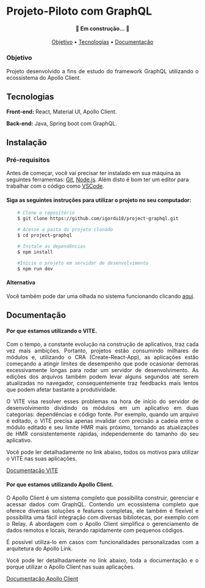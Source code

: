 # Projeto-Piloto com GraphQL

<h4 align="center"> 
	🚧  Em construção...  🚧
</h4>

<p align="center">
 <a href="#objetivo">Objetivo</a> •
 <a href="#tecnologias">Tecnologias</a> • 
 <a href="#Documentação">Documentação</a>
</p>

### Objetivo

<p align="justify">
Projeto desenvolvido a fins de estudo do framework GraphQL utilizando o ecossistema do Apollo Client.
</p>

## Tecnologias

**Front-end:** React, Material UI, Apollo Client.

**Back-end:** Java, Spring boot com GraphQL.


## Instalação

### Pré-requisitos

Antes de começar, você vai precisar ter instalado em sua máquina as seguintes ferramentas:
[Git](https://git-scm.com), [Node.js](https://nodejs.org/en/). 
Além disto é bom ter um editor para trabalhar com o código como [VSCode](https://code.visualstudio.com/).

#### Siga as seguintes instruções para utilizar o projeto no seu computador:

```bash
    # Clone o repositório
    $ git clone https://github.com/igordu18/project-graphql.git

    # Acesse a pasta do projeto clonado
    $ cd project-graphql

    # Instale as dependências
    $ npm install

    #Inicie o projeto em servidor de desenvolvimento
    $ npm run dev
```

#### Alternativa

Você também pode dar uma olhada no sistema funcionando clicando [aqui](https://trainee-graphql.vercel.app/).

## Documentação

#### Por que estamos utilizando o VITE.

<p align="justify">
Com o tempo, a constante evolução na construção de aplicativos, traz cada vez mais ambições.
Portanto, projetos estão consumindo milhares de módulos e, utilizando o CRA (Create-React-App), as aplicações estão começando a atingir limites de desempenho que pode ocasionar demoras excessivamente longas para rodar um servidor de desenvolvimento. As edições dos arquivos também podem levar alguns segundos até serem atualizadas no navegador, consequentemente traz feedbacks mais lentos que podem afetar bastante a produtividade.
</p>
<p align="justify">
O VITE visa resolver esses problemas na hora de início do servidor de desenvolvimento dividindo os módulos em um aplicativo em duas categorias: dependências e código fonte.
Por exemplo, quando um arquivo é editado, o VITE precisa apenas invalidar com precisão a cadeia entre o módulo editado e seu limite HMR mais próximo, tornando as atualizações de HMR consistentemente rápidas, independemente do tamanho do seu aplicativo.
</p>
<p align="justify">
Você pode ler detalhadamente no link abaixo, todos os motivos para utilizar o VITE nas suas aplicações.

[Documentação VITE](https://vitejs.dev/guide/why.html)
</p>


#### Por que estamos utilizando Apollo Client.

<p align="justify">
O Apollo Client é um sistema completo que possibilita construir, gerenciar e acessar dados com GraphQL. Contendo um ecossistema completo que oferece diversas soluções e features completas, ele também é flexível e possibilita uma fácil integração com diversas bibliotecas, por exemplo com o Relay. A abordagem com o Apollo Client simplifica o gerenciamento de dados remotos e locais, iterando rapidamente com pequenos códigos.
</p>
<p align="justify">
É possível utiliza-lo em casos com funcionalidades personalizadas com a arquitetura do Apollo Link.
</p>
<p align="justify">
Você pode ler detalhadamente no link abaixo, toda a documentação e o porque utilizar o Apollo Client nas suas aplicações.

[Documentação Apollo Client](https://www.apollographql.com/docs/react/why-apollo/)
</p>
